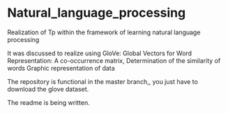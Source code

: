 # Natural_language_processing
Realization of Tp within the framework of learning natural language processing

It was discussed to realize using GloVe: Global Vectors for Word Representation:
A co-occurrence matrix,
Determination of the similarity of words
Graphic representation of data

The repository is functional in the master branch,, you just have to download the glove dataset.

The readme is being written.
